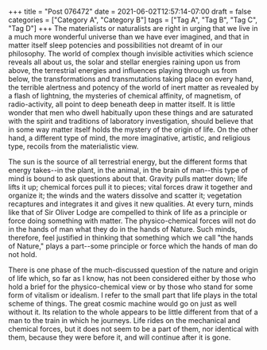 +++
title = "Post 076472"
date = 2021-06-02T12:57:14-07:00
draft = false
categories = ["Category A", "Category B"]
tags = ["Tag A", "Tag B", "Tag C", "Tag D"]
+++
The materialists or naturalists are right in urging that we live in a much more wonderful universe than we have ever imagined, and that in matter itself sleep potencies and possibilities not dreamt of in our philosophy. The world of complex though invisible activities which science reveals all about us, the solar and stellar energies raining upon us from above, the terrestrial energies and influences playing through us from below, the transformations and transmutations taking place on every hand, the terrible alertness and potency of the world of inert matter as revealed by a flash of lightning, the mysteries of chemical affinity, of magnetism, of radio-activity, all point to deep beneath deep in matter itself. It is little wonder that men who dwell habitually upon these things and are saturated with the spirit and traditions of laboratory investigation, should believe that in some way matter itself holds the mystery of the origin of life. On the other hand, a different type of mind, the more imaginative, artistic, and religious type, recoils from the materialistic view.

The sun is the source of all terrestrial energy, but the different forms that energy takes--in the plant, in the animal, in the brain of man--this type of mind is bound to ask questions about that. Gravity pulls matter down; life lifts it up; chemical forces pull it to pieces; vital forces draw it together and organize it; the winds and the waters dissolve and scatter it; vegetation recaptures and integrates it and gives it new qualities. At every turn, minds like that of Sir Oliver Lodge are compelled to think of life as a principle or force doing something with matter. The physico-chemical forces will not do in the hands of man what they do in the hands of Nature. Such minds, therefore, feel justified in thinking that something which we call "the hands of Nature," plays a part--some principle or force which the hands of man do not hold.

There is one phase of the much-discussed question of the nature and origin of life which, so far as I know, has not been considered either by those who hold a brief for the physico-chemical view or by those who stand for some form of vitalism or idealism. I refer to the small part that life plays in the total scheme of things. The great cosmic machine would go on just as well without it. Its relation to the whole appears to be little different from that of a man to the train in which he journeys. Life rides on the mechanical and chemical forces, but it does not seem to be a part of them, nor identical with them, because they were before it, and will continue after it is gone.
